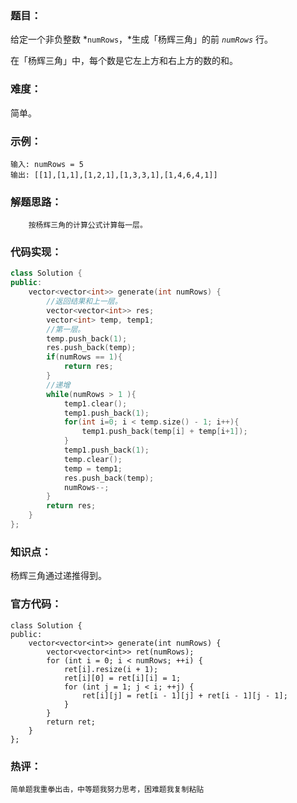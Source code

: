 ### 题目：

给定一个非负整数 *`numRows`，*生成「杨辉三角」的前 *`numRows`* 行。

在「杨辉三角」中，每个数是它左上方和右上方的数的和。

### 难度：

简单。

### 示例：

```
输入: numRows = 5
输出: [[1],[1,1],[1,2,1],[1,3,3,1],[1,4,6,4,1]]
```

### 解题思路：

```
    按杨辉三角的计算公式计算每一层。
```

### 代码实现：

```c++
class Solution {
public:
    vector<vector<int>> generate(int numRows) {
        //返回结果和上一层。
        vector<vector<int>> res;
        vector<int> temp, temp1;
        //第一层。
        temp.push_back(1);
        res.push_back(temp);
        if(numRows == 1){            
            return res;
        }
        //递增
        while(numRows > 1 ){
            temp1.clear();
            temp1.push_back(1);
            for(int i=0; i < temp.size() - 1; i++){
                temp1.push_back(temp[i] + temp[i+1]);
            }
            temp1.push_back(1);
            temp.clear();
            temp = temp1;
            res.push_back(temp);
            numRows--;
        }
        return res;
    }
};

```

### 知识点：

杨辉三角通过递推得到。

### 官方代码：

```
class Solution {
public:
    vector<vector<int>> generate(int numRows) {
        vector<vector<int>> ret(numRows);
        for (int i = 0; i < numRows; ++i) {
            ret[i].resize(i + 1);
            ret[i][0] = ret[i][i] = 1;
            for (int j = 1; j < i; ++j) {
                ret[i][j] = ret[i - 1][j] + ret[i - 1][j - 1];
            }
        }
        return ret;
    }
};
```

### 热评：

```
简单题我重拳出击，中等题我努力思考，困难题我复制粘贴
```

